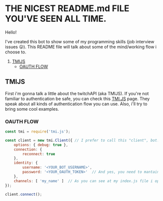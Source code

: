 # THE NICEST README.md FILE YOU'VE SEEN ALL TIME.
Hello!

I've created this bot to show some of my programming skills (job interview issues 😛). This README file will talk about some of the mind/working flow i choose to.


1. [TMIJS](https://github.com/g-orgo/bot-messagecatcher/tree/master#tmijs)
	* [OAUTH FLOW](https://github.com/g-orgo/bot-messagecatcher/tree/master#oauth-flow)










## TMIJS
First i'm gonna talk a little about the twitchAPI (aka TMIJS). If you're not familiar to authentication be safe, you can check this [TMI.JS](https://tmijs.com/#example-anonymous-connection) page. They speak about all kinds of authentication flow you can use. Also, i'll try to bring some cool examples.

### OAUTH FLOW

```js
const tmi = require('tmi.js');

const client = new tmi.Client({ // I prefer to call this "client", bot.
	options: { debug: true },
	connection: {
		reconnect: true
	},
	identity: {
		username: '<YOUR_BOT_USERNAME>',
		password: '<YOUR_OAUTH_TOKEN>'  // And yes, you need to mantain the "oauth:"
	},
	channels: [ 'my_name' ]  // As you can see at my index.js file i opted for use a variable here, but it fits too
});

client.connect();
```